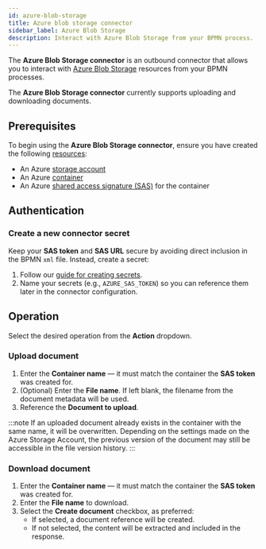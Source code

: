 ```yaml
---
id: azure-blob-storage
title: Azure blob storage connector
sidebar_label: Azure Blob Storage
description: Interact with Azure Blob Storage from your BPMN process.
---
```


The **Azure Blob Storage connector** is an outbound connector that allows you to interact with
[Azure Blob Storage](https://azure.microsoft.com/en-us/products/storage/blobs) resources from your BPMN processes.

The **Azure Blob Storage connector** currently supports uploading and downloading documents.

## Prerequisites

To begin using the **Azure Blob Storage connector**, ensure you have created the following [resources](https://learn.microsoft.com/en-us/azure/storage/blobs/storage-blobs-introduction#blob-storage-resources):

- An Azure [storage account](https://portal.azure.com/#browse/Microsoft.Storage%2FStorageAccounts)
- An Azure [container](https://learn.microsoft.com/en-us/azure/storage/blobs/storage-blobs-introduction#containers)
- An Azure [shared access signature (SAS)](https://learn.microsoft.com/en-us/azure/storage/common/storage-sas-overview?toc=%2Fazure%2Fstorage%2Fblobs%2Ftoc.json&bc=%2Fazure%2Fstorage%2Fblobs%2Fbreadcrumb%2Ftoc.json) for the container

## Authentication

### Create a new connector secret

Keep your **SAS token** and **SAS URL** secure by avoiding direct inclusion in the BPMN `xml` file. Instead, create a secret:

1. Follow our [guide for creating secrets](/components/console/manage-clusters/manage-secrets.md).
2. Name your secrets (e.g., `AZURE_SAS_TOKEN`) so you can reference them later in the connector configuration.

## Operation

Select the desired operation from the **Action** dropdown.

### Upload document

1. Enter the **Container name** — it must match the container the **SAS token** was created for.
2. (Optional) Enter the **File name**. If left blank, the filename from the document metadata will be used.
3. Reference the **Document to upload**.

:::note
If an uploaded document already exists in the container with the same name, it will be overwritten. Depending on the settings made on the Azure Storage Account, the previous version of the document may still be accessible in the file version history.
:::

### Download document

1. Enter the **Container name** — it must match the container the **SAS token** was created for.
2. Enter the **File name** to download.
3. Select the **Create document** checkbox, as preferred:
   - If selected, a document reference will be created.
   - If not selected, the content will be extracted and included in the response.
